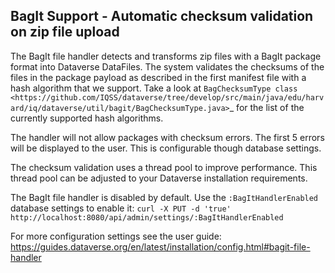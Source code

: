 ## BagIt Support - Automatic checksum validation on zip file upload
The BagIt file handler detects and transforms zip files with a BagIt package format into Dataverse DataFiles. The system validates the checksums of the files in the package payload as described in the first manifest file with a hash algorithm that we support. Take a look at `BagChecksumType class <https://github.com/IQSS/dataverse/tree/develop/src/main/java/edu/harvard/iq/dataverse/util/bagit/BagChecksumType.java>`_ for the list of the currently supported hash algorithms.

The handler will not allow packages with checksum errors. The first 5 errors will be displayed to the user. This is configurable though database settings.

The checksum validation uses a thread pool to improve performance. This thread pool can be adjusted to your Dataverse installation requirements.

The BagIt file handler is disabled by default. Use the ``:BagItHandlerEnabled`` database settings to enable it: ``curl -X PUT -d 'true' http://localhost:8080/api/admin/settings/:BagItHandlerEnabled``

For more configuration settings see the user guide: https://guides.dataverse.org/en/latest/installation/config.html#bagit-file-handler